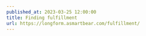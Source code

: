 ```yaml
---
published_at: 2023-03-25 12:00:00
title: Finding fulfillment
url: https://longform.asmartbear.com/fulfillment/
---
```

